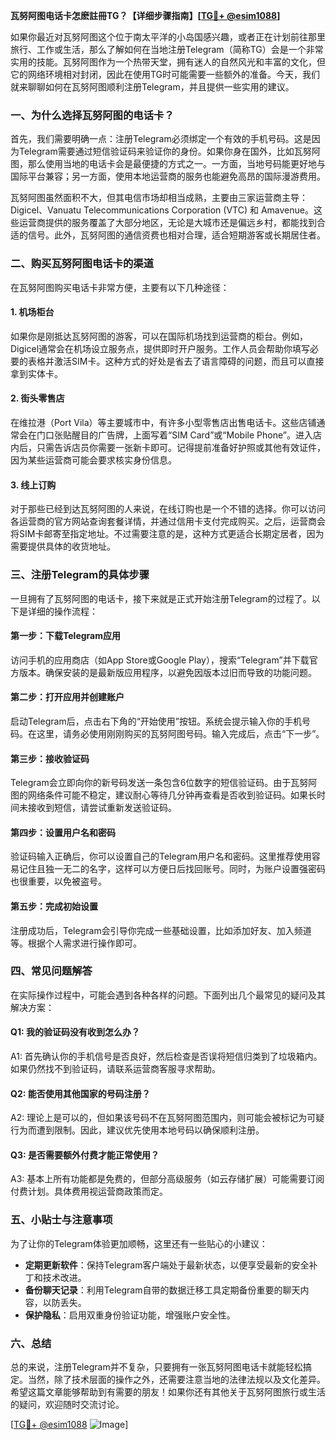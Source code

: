 **瓦努阿图电话卡怎麽註冊TG？【详细步骤指南】[[TG💪+ @esim1088](https://t.me/s/esim1088)]**

如果你最近对瓦努阿图这个位于南太平洋的小岛国感兴趣，或者正在计划前往那里旅行、工作或生活，那么了解如何在当地注册Telegram（简称TG）会是一个非常实用的技能。瓦努阿图作为一个热带天堂，拥有迷人的自然风光和丰富的文化，但它的网络环境相对封闭，因此在使用TG时可能需要一些额外的准备。今天，我们就来聊聊如何在瓦努阿图顺利注册Telegram，并且提供一些实用的建议。

### 一、为什么选择瓦努阿图的电话卡？

首先，我们需要明确一点：注册Telegram必须绑定一个有效的手机号码。这是因为Telegram需要通过短信验证码来验证你的身份。如果你身在国外，比如瓦努阿图，那么使用当地的电话卡会是最便捷的方式之一。一方面，当地号码能更好地与国际平台兼容；另一方面，使用本地运营商的服务也能避免高昂的国际漫游费用。

瓦努阿图虽然面积不大，但其电信市场却相当成熟，主要由三家运营商主导：Digicel、Vanuatu Telecommunications Corporation (VTC) 和 Amavenue。这些运营商提供的服务覆盖了大部分地区，无论是大城市还是偏远乡村，都能找到合适的信号。此外，瓦努阿图的通信资费也相对合理，适合短期游客或长期居住者。

### 二、购买瓦努阿图电话卡的渠道

在瓦努阿图购买电话卡非常方便，主要有以下几种途径：

#### 1. **机场柜台**
   如果你是刚抵达瓦努阿图的游客，可以在国际机场找到运营商的柜台。例如，Digicel通常会在机场设立服务点，提供即时开户服务。工作人员会帮助你填写必要的表格并激活SIM卡。这种方式的好处是省去了语言障碍的问题，而且可以直接拿到实体卡。

#### 2. **街头零售店**
   在维拉港（Port Vila）等主要城市中，有许多小型零售店出售电话卡。这些店铺通常会在门口张贴醒目的广告牌，上面写着“SIM Card”或“Mobile Phone”。进入店内后，只需告诉店员你需要一张新卡即可。记得提前准备好护照或其他有效证件，因为某些运营商可能会要求核实身份信息。

#### 3. **线上订购**
   对于那些已经到达瓦努阿图的人来说，在线订购也是一个不错的选择。你可以访问各运营商的官方网站查询套餐详情，并通过信用卡支付完成购买。之后，运营商会将SIM卡邮寄至指定地址。不过需要注意的是，这种方式更适合长期定居者，因为需要提供具体的收货地址。

### 三、注册Telegram的具体步骤

一旦拥有了瓦努阿图的电话卡，接下来就是正式开始注册Telegram的过程了。以下是详细的操作流程：

#### 第一步：下载Telegram应用
   访问手机的应用商店（如App Store或Google Play），搜索“Telegram”并下载官方版本。确保安装的是最新版应用程序，以避免因版本过旧而导致的功能问题。

#### 第二步：打开应用并创建账户
   启动Telegram后，点击右下角的“开始使用”按钮。系统会提示输入你的手机号码。在这里，请务必使用刚刚购买的瓦努阿图号码。输入完成后，点击“下一步”。

#### 第三步：接收验证码
   Telegram会立即向你的新号码发送一条包含6位数字的短信验证码。由于瓦努阿图的网络条件可能不稳定，建议耐心等待几分钟再查看是否收到验证码。如果长时间未接收到短信，请尝试重新发送验证码。

#### 第四步：设置用户名和密码
   验证码输入正确后，你可以设置自己的Telegram用户名和密码。这里推荐使用容易记住且独一无二的名字，这样可以方便日后找回账号。同时，为账户设置强密码也很重要，以免被盗号。

#### 第五步：完成初始设置
   注册成功后，Telegram会引导你完成一些基础设置，比如添加好友、加入频道等。根据个人需求进行操作即可。

### 四、常见问题解答

在实际操作过程中，可能会遇到各种各样的问题。下面列出几个最常见的疑问及其解决方案：

#### Q1: 我的验证码没有收到怎么办？
A1: 首先确认你的手机信号是否良好，然后检查是否误将短信归类到了垃圾箱内。如果仍然找不到验证码，请联系运营商客服寻求帮助。

#### Q2: 能否使用其他国家的号码注册？
A2: 理论上是可以的，但如果该号码不在瓦努阿图范围内，则可能会被标记为可疑行为而遭到限制。因此，建议优先使用本地号码以确保顺利注册。

#### Q3: 是否需要额外付费才能正常使用？
A3: 基本上所有功能都是免费的，但部分高级服务（如云存储扩展）可能需要订阅付费计划。具体费用视运营商政策而定。

### 五、小贴士与注意事项

为了让你的Telegram体验更加顺畅，这里还有一些贴心的小建议：

- **定期更新软件**：保持Telegram客户端处于最新状态，以便享受最新的安全补丁和技术改进。
- **备份聊天记录**：利用Telegram自带的数据迁移工具定期备份重要的聊天内容，以防丢失。
- **保护隐私**：启用双重身份验证功能，增强账户安全性。

### 六、总结

总的来说，注册Telegram并不复杂，只要拥有一张瓦努阿图电话卡就能轻松搞定。当然，除了技术层面的操作之外，还需要注意当地的法律法规以及文化差异。希望这篇文章能够帮助到有需要的朋友！如果你还有其他关于瓦努阿图旅行或生活的疑问，欢迎随时交流讨论。

[[TG💪+ @esim1088](https://t.me/s/esim1088) ![Image](https://i.postimg.cc/4NQfJmqS/Snipaste-2025-05-13-00-14-12.png)]
